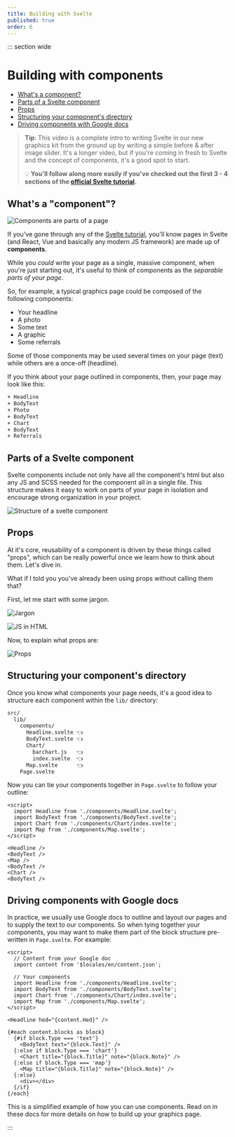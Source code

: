 ```yaml
---
title: Building with Svelte
published: true
order: 6
---
```


<script>
  import YouTube from '$lib/components/YouTube/index.svelte';
</script>

::: section wide

# Building with components

- [What's a component?](#whats-a-component)
- [Parts of a Svelte component](#parts-of-a-svelte-component)
- [Props](#props)
- [Structuring your component's directory](#structuring-your-components-directory)
- [Driving components with Google docs](#driving-components-with-google-docs)

> **Tip**: This video is a complete intro to writing Svelte in our new graphics kit from the ground up by writing a simple before & after image slider. It's a longer video, but if you're coming in fresh to Svelte and the concept of components, it's a good spot to start.
>
> 💡 **You'll follow along more easily if you've checked out the first 3 - 4 sections of the [official Svelte tutorial](https://svelte.dev/tutorial/basics).**

<YouTube id="VTtDTiuY2w4" />

## What's a "component"?

![](https://user-images.githubusercontent.com/12295494/140011259-9aab7e74-151d-4e99-88d5-b2b30c8ade4b.jpg 'Components are parts of a page')

If you've gone through any of the [Svelte tutorial](https://svelte.dev/tutorial/basics), you'll know pages in Svelte (and React, Vue and basically any modern JS framework) are made up of **components**.

While you _could_ write your page as a single, massive component, when you're just starting out, it's useful to think of components as the _separable parts of your page_.

So, for example, a typical graphics page could be composed of the following components:

- Your headline
- A photo
- Some text
- A graphic
- Some referrals

Some of those components may be used several times on your page (text) while others are a once-off (headline).

If you think about your page outlined in components, then, your page may look like this:

```bash
+ Headline
+ BodyText
+ Photo
+ BodyText
+ Chart
+ BodyText
+ Referrals
```

## Parts of a Svelte component

Svelte components include not only have all the component's html but also any JS and SCSS needed for the component all in a single file. This structure makes it easy to work on parts of your page in isolation and encourage strong organization in your project.

![](https://user-images.githubusercontent.com/12295494/140011258-66cfc5c2-d2d2-4318-b84b-352b8c7b806d.jpg 'Structure of a svelte component')

## Props

At it's core, reusability of a component is driven by these things called "props", which can be really powerful once we learn how to think about them. Let's dive in.

What if I told you you've already been using props without calling them that?

First, let me start with some jargon.

![](https://user-images.githubusercontent.com/12295494/140307702-f5f8d06d-1beb-48ff-b547-167425b197db.jpg 'Jargon')

![](https://user-images.githubusercontent.com/12295494/140307683-74727a36-b8e2-45d9-b204-9e42d179f876.jpg 'JS in HTML')

Now, to explain what props are:

![](https://user-images.githubusercontent.com/12295494/140307709-3e9c0b53-cac6-4568-92a8-03e71701f02c.jpg 'Props')

## Structuring your component's directory

Once you know what components your page needs, it's a good idea to structure each component within the `lib/` directory:

```bash
src/
  lib/
    components/
      Headline.svelte 👈
      BodyText.svelte 👈
      Chart/
        barchart.js   👈
        index.svelte  👈
      Map.svelte      👈
    Page.svelte
```

Now you can tie your components together in `Page.svelte` to follow your outline:

```svelte
<script>
  import Headline from './components/Headline.svelte';
  import BodyText from './components/BodyText.svelte';
  import Chart from './components/Chart/index.svelte';
  import Map from './components/Map.svelte';
</script>

<Headline />
<BodyText />
<Map />
<BodyText />
<Chart />
<BodyText />
```

## Driving components with Google docs

In practice, we usually use Google docs to outline and layout our pages and to supply the text to our components. So when tying together your components, you may want to make them part of the block structure pre-written in `Page.svelte`. For example:

```svelte
<script>
  // Content from your Google doc
  import content from '$locales/en/content.json';

  // Your components
  import Headline from './components/Headline.svelte';
  import BodyText from './components/BodyText.svelte';
  import Chart from './components/Chart/index.svelte';
  import Map from './components/Map.svelte';
</script>

<Headline hed="{content.Hed}" />

{#each content.blocks as block}
  {#if block.Type === 'text'}
    <BodyText text="{block.Text}" />
  {:else if block.Type === 'chart'}
    <Chart title="{block.Title}" note="{block.Note}" />
  {:else if block.Type === 'map'}
    <Map title="{block.Title}" note="{block.Note}" />
  {:else}
    <div></div>
  {/if}
{/each}
```

This is a simplified example of how you can use components. Read on in these docs for more details on how to build up your graphics page.

:::
